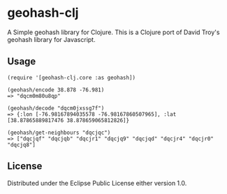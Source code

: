 # geohash-clj

A Simple geohash library for Clojure. This is a Clojure port of David Troy's
geohash library for Javascript.

## Usage

    (require '[geohash-clj.core :as geohash])

    (geohash/encode 38.878 -76.981)
    => "dqcm0m80u8qp"

    (geohash/decode "dqcm0jxssg7f")
    => {:lon [-76.98167894035578 -76.98167860507965], :lat [38.87865889817476 38.878659065812826]}

    (geohash/get-neighbours "dqcjqc")
    => ["dqcjqf" "dqcjqb" "dqcjr1" "dqcjq9" "dqcjqd" "dqcjr4" "dqcjr0" "dqcjq8"]

## License

Distributed under the Eclipse Public License either version 1.0.

